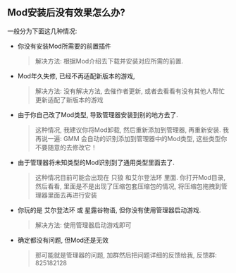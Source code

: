 ## Mod安装后没有效果怎么办?
一般分为下面这几种情况:
- 你没有安装Mod所需要的前置插件
  > 解决方法: 根据Mod介绍去下载并安装对应所需的前置.

- Mod年久失修, 已经不再适配新版本的游戏,
  > 解决方法: 没有解决方法, 去催作者更新, 或者去看看有没有其他人帮忙更新适配了新版本的游戏
    
- 由于你自己改了Mod类型, 导致管理器安装到别的地方去了.
  > 这种情况, 我建议你将Mod卸载, 然后重新添加到管理器, 再重新安装.
  > 我再说一遍: GMM 会自动的识别添加到管理器中的Mod类型, 这些类型你不要随意的去修改它！

- 由于管理器将未知类型的Mod识别到了通用类型里面去了.
  > 这种情况目前可能会出现在 只狼 和艾尔登法环 里面.
  > 你打开Mod目录, 然后看看, 里面是不是出现了压缩包套压缩包的情况, 将压缩包拖拽到管理器里面去再进行安装

- 你玩的是 艾尔登法环 或 星露谷物语, 但你没有使用管理器启动游戏.
  > 解决方法: 使用管理器启动游戏即可

- 确定都没有问题, 但Mod还是无效
  > 那可能就是管理器的问题, 加群然后把问题详细的反馈给我, 反馈群: 825182128